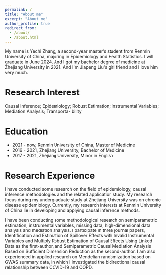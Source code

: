 ```yaml
---
permalink: /
title: "About me"
excerpt: "About me"
author_profile: true
redirect_from: 
  - /about/
  - /about.html
---
```


My name is Yechi Zhang, a second-year master’s student from Renmin University of China, majoring in Epidemiology and Health Statistics. I will graduate in June 2024. And I got my bachelor degree of medicine at Zhejiang University in 2021. And I'm Jiapeng Liu's girl friend and I love him very much. 

Research Interest
======
Causal Inference; Epidemiology; Robust Estimation; Instrumental Variables; Mediation Analysis; Transporta- bility

Education
======
* 2021 - now, Renmin University of China, Master of Medicine
* 2016 - 2021, Zhejiang University, Bachelor of Medicine
* 2017 - 2021, Zhejiang University, Minor in English

Research Experience
======
I have conducted some research on the field of epidemiology, causal inference methodologies and the related application study. My research focus during my undergraduate study at Zhejiang University was on chronic disease epidemiology. Currently, my research interests at Renmin University of China lie in developing and applying causal inference methods. 

I have been conducting some methodological research on semiparametric estimation, instrumental variables, missing data, high-dimensional data analysis and mediation analysis. I participate in three journal papers, Identification and Estimation of Spillover Effects with Invalid Instrumental Variables and Multiply Robust Estimation of Causal Effects Using Linked Data as the first-author, and Semiparametric Causal Mediation Analysis Based on Sufficient Dimension Reduction as the second-author. I am also experienced in applied research on Mendelian randomization based on GWAS summary data, in which I investigated the bidirectional causal relationship between COVID-19 and COPD.



